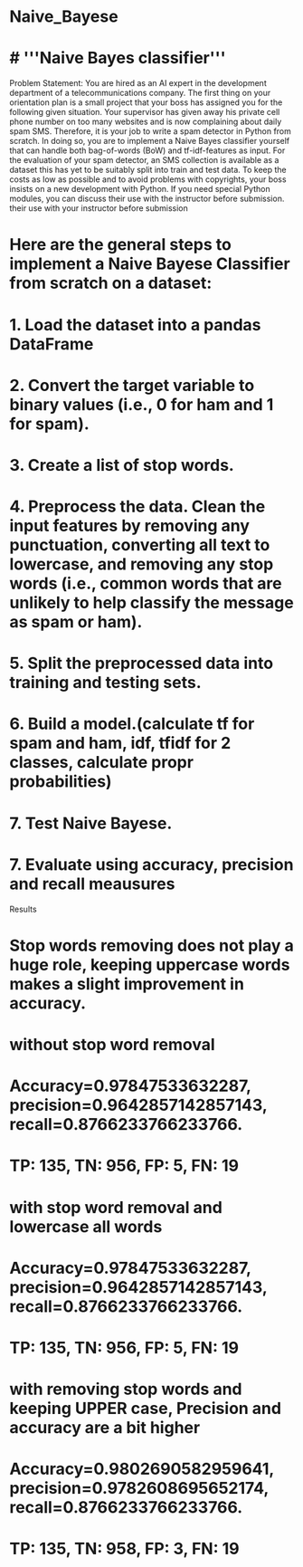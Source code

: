 # Naive_Bayese
# # '''Naive Bayes classifier'''

Problem Statement:
You are hired as an AI expert in the development department of a telecommunications company.
The first thing on your orientation plan is a small project that your boss has assigned you for
the following given situation. Your supervisor has given away his private cell phone number on
too many websites and is now complaining about daily spam SMS. Therefore, it is your job to
write a spam detector in Python from scratch. In doing so, you are to implement a Naive Bayes
classifier yourself that can handle both bag-of-words (BoW) and tf-idf-features as input.
For the evaluation of your spam detector, an SMS collection is available as a dataset  this has
yet to be suitably split into train and test data. To keep the costs as low as possible and to
avoid problems with copyrights, your boss insists on a new development with Python. If you
need special Python modules, you can discuss their use with the instructor before submission.
their use with your instructor before submission

# Here are the general steps to implement a Naive Bayese Classifier from scratch on a dataset:
# 1. Load the dataset into a pandas DataFrame 
# 2. Convert the target variable to binary values (i.e., 0 for ham and 1 for spam).
# 3. Create a list of stop words.
# 4. Preprocess the data. Clean the input features by removing any punctuation, converting all text to lowercase, and removing any stop words (i.e., common words that are unlikely to help classify the message as spam or ham).
# 5. Split the preprocessed data into training and testing sets.
# 6. Build a model.(calculate tf for spam and ham, idf, tfidf for 2 classes, calculate propr probabilities)
# 7. Test Naive Bayese.
# 7. Evaluate using accuracy, precision and recall meausures


Results
# Stop words removing does not play a huge role, keeping uppercase words makes a slight improvement in accuracy.
# 
# without stop word removal 
# Accuracy=0.97847533632287, precision=0.9642857142857143, recall=0.8766233766233766.
# TP: 135, TN: 956, FP: 5, FN: 19
# 
# with stop word removal and lowercase all words
# Accuracy=0.97847533632287, precision=0.9642857142857143, recall=0.8766233766233766.
# TP: 135, TN: 956, FP: 5, FN: 19
# 
#                 
# with removing stop words and keeping UPPER case, Precision and accuracy are a bit higher 
# Accuracy=0.9802690582959641, precision=0.9782608695652174, recall=0.8766233766233766.
# TP: 135, TN: 958, FP: 3, FN: 19
